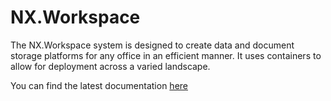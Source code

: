 # NX.Workspace

The NX.Workspace system is designed to create data and document storage platforms
for any office in an efficient manner.  It uses containers to allow for deployment
across a varied landscape.

You can find the latest documentation [here](/UI.QX/help/README.md)
